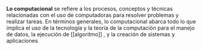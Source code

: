 **Lo computacional** se refiere a los procesos, conceptos y técnicas relacionadas con el uso de computadoras para resolver problemas y realizar tareas. 
En términos generales, lo computacional abarca todo lo que implica el uso de la tecnología y la teoría de la computación para el manejo de datos, la ejecución de [[algoritmo]] , y la creación de sistemas y aplicaciones